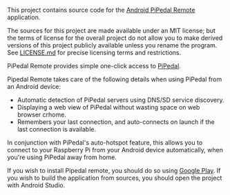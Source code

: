 This project contains source code for the [Android PiPedal Remote](https://play.google.com/store/apps/details?id=com.twoplay.pipedal&hl=en_US) application. 

The sources for this project are made available under an MIT license; but the terms of license for the overall project do not allow you to make derived versions of this project publicly available 
unless you rename the program. See [LICENSE.md](LICENSE.md) for precise licensing terms and restrictions. 

PiPedal Remote provides simple one-click access to [PiPedal](https://github.com/rerdavies/pipedal).

Pipedal Remote takes care of the following details when using PiPedal from an Android device:

- Automatic detection of PiPedal servers using DNS/SD service discovery.
- Displaying a web view of PiPedal without wasting space on web browser crhome.
- Remembers your last connection, and auto-connects on launch if the last connection is available.

In conjunction with PiPedal's auto-hotspot feature, this allows you to connect to your Raspberry Pi from your Android device automatically, when you're using PiPedal away from home.

If you wish to install Pipedal remote, you should do so using [Google Play](https://play.google.com/store/apps/details?id=com.twoplay.pipedal&hl=en_US). If you wish to build the application from sources, you should open the project with Android Studio. 


